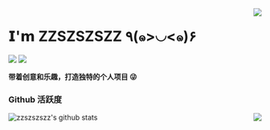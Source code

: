 <img align="right" src="https://count.getloli.com/get/@:ZZSZSZSZZ?theme=rule34">

# 𝗜'𝗺 ZZSZSZSZZ ٩(๑>◡<๑)۶

[![](https://img.shields.io/badge/罐头喵Fantase-4169E1?logo=bilibili&logoColor=%23F8F8FF)](https://space.bilibili.com/383048468)
[![](https://img.shields.io/badge/ZZSZSZSZZ-2c2b2b?logo=github&logoColor=%23F8F8FF)](https://github.com/ZZSZSZSZZ)

**带着创意和乐趣，打造独特的个人项目 😜**

### Github 活跃度

![zzszszszz's github stats](https://github-readme-stats.vercel.app/api?username=ZZSZSZSZZ&count_private=true&show_icons=true&theme=radical)
<img align="right" src="https://github-readme-stats.vercel.app/api/top-langs/?username=ZZSZSZSZZ&theme=radical">

